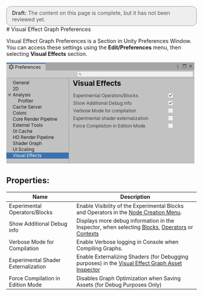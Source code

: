 <div style="border: solid 1px #999; border-radius:12px; background-color:#EEE; padding: 8px; padding-left:14px; color: #555; font-size:14px;"><b>Draft:</b> The content on this page is complete, but it has not been reviewed yet.</div>
# Visual Effect Graph Preferences

Visual Effect Graph Preferences is a Section in Unity Preferences Window. You can access these settings using the **Edit/Preferences** menu, then selecting **Visual Effects** section.

![](Images/VisualEffectPreferences.png)

## Properties:

| Name                                | Description                                                  |
| ----------------------------------- | ------------------------------------------------------------ |
| Experimental Operators/Blocks       | Enable Visibility of the Experimental Blocks and Operators in the [Node Creation Menu](GettingStarted.md#manipulating-graph-elements). |
| Show Additional Debug info          | Displays more debug information in the Inspector, when selecting [Blocks](Blocks.md), [Operators](Operators.md) or [Contexts](Contexts.md) |
| Verbose Mode for Compilation        | Enable Verbose logging in Console when Compiling Graphs.     |
| Experimental Shader Externalization | Enable Externalizing Shaders (for Debugging purposes) in the [Visual Effect Graph Asset Inspector](VisualEffectGraphAsset.md) |
| Force Compilation in Edition Mode   | Disables Graph Optimization when Saving Assets (for Debug Purposes Only) |
